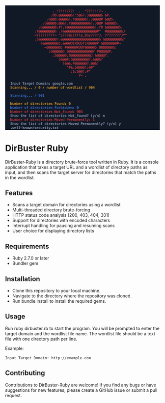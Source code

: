 ![Alt text](https://raw.githubusercontent.com/z3n70/Dirbuster-Ruby/main/dirbuster-ruby.png?raw=true "dirbuster-ruby")

# DirBuster Ruby

DirBuster-Ruby is a directory brute-force tool written in Ruby. It is a console application that takes a target URL and a wordlist of directory paths as input, and then scans the target server for directories that match the paths in the wordlist.

## Features

- Scans a target domain for directories using a wordlist
- Multi-threaded directory brute-forcing
- HTTP status code analysis (200, 403, 404, 301)
- Support for directories with encoded characters
- Interrupt handling for pausing and resuming scans
- User choice for displaying directory lists

## Requirements

- Ruby 2.7.0 or later
- Bundler gem

## Installation

- Clone this repository to your local machine.
- Navigate to the directory where the repository was cloned.
- Run bundle install to install the required gems.

## Usage

Run ruby dirbuster.rb to start the program. You will be prompted to enter the target domain and the wordlist file name. The wordlist file should be a text file with one directory path per line.

Example:

```
Input Target Domain: http://example.com
```

## Contributing

Contributions to DirBuster-Ruby are welcome! If you find any bugs or have suggestions for new features, please create a GitHub issue or submit a pull request.
